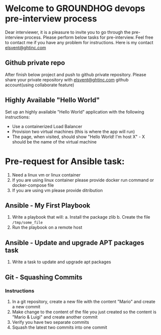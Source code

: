# Welcome to GROUNDHOG devops pre-interview process

Dear interviewer, it is a pleasure to invite you to go through the pre-interview process.
Please perform below tasks for pre-interview. Feel free to contact me if you have any problem for instructions.
Here is my contact elsvent@ghtinc.com

## Github private repo

After finish below project and push to github private repository.
Please share your private repository with elsvent@ghtinc.com github account(using collaborate feature) 

## Highly Available "Hello World"

Set up an highly available "Hello World" application with the following instructions:

* Use a containerized Load Balancer
* Provision two virtual machines (this is where the app will run)
* The page, when visited, should show "Hello World! I'm host X" - X should be the name of the virtual machine

# Pre-request for Ansible task:

1. Need a linux vm or linux container
2. If you are using linux container please provide docker run command or docker-compose file
3. If you are using vm please provide ditribution

## Ansible - My First Playbook

1. Write a playbook that will:
  a. Install the package zlib
  b. Create the file `/tmp/some_file`
2. Run the playbook on a remote host

## Ansible - Update and upgrade APT packages task

1. Write a task to update and upgrade apt packages

## Git - Squashing Commits

### Instructions

1. In a git repository, create a new file with the content "Mario" and create a new commit
2. Make change to the content of the file you just created so the content is "Mario & Luigi" and create another commit
3. Verify you have two separate commits
4. Squash the latest two commits into one commit
